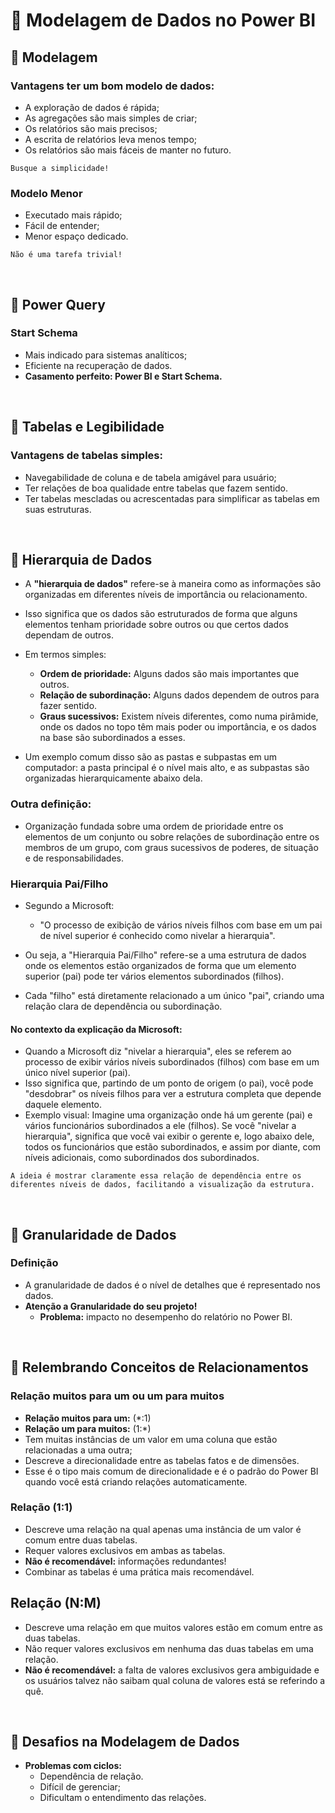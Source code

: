 # 📖 Modelagem de Dados no Power BI

## 📝 Modelagem

### Vantagens ter um bom modelo de dados:
- A exploração de dados é rápida;
- As agregações são mais simples de criar;
- Os relatórios são mais precisos;
- A escrita de relatórios leva menos tempo;
- Os relatórios são mais fáceis de manter no futuro.

``Busque a simplicidade!``


### Modelo Menor
- Executado mais rápido;
- Fácil de entender;
- Menor espaço dedicado.

``Não é uma tarefa trivial!``

<br>


## 📝 Power Query

### Start Schema

- Mais indicado para sistemas analíticos;
- Eficiente na recuperação de dados.
- **Casamento perfeito: Power BI e Start Schema.**

<br>


## 📝 Tabelas e Legibilidade

### Vantagens de tabelas simples:

- Navegabilidade de coluna e de tabela amigável para usuário;
- Ter relações de boa qualidade entre tabelas que fazem sentido.
- Ter tabelas mescladas ou acrescentadas para simplificar as tabelas em suas estruturas.

<br>


## 📝 Hierarquia de Dados

- A **"hierarquia de dados"** refere-se à maneira como as informações são organizadas em diferentes níveis de importância ou relacionamento. 
- Isso significa que os dados são estruturados de forma que alguns elementos tenham prioridade sobre outros ou que certos dados dependam de outros.
- Em termos simples:

	- **Ordem de prioridade:** Alguns dados são mais importantes que outros.
	- **Relação de subordinação:** Alguns dados dependem de outros para fazer sentido.
	- **Graus sucessivos:** Existem níveis diferentes, como numa pirâmide, onde os dados no topo têm mais poder ou importância, e os dados na base são subordinados a esses.

- Um exemplo comum disso são as pastas e subpastas em um computador: a pasta principal é o nível mais alto, e as subpastas são organizadas hierarquicamente abaixo dela.

### Outra definição:

- Organização fundada sobre uma ordem de prioridade entre os elementos de um conjunto ou sobre relações de subordinação entre os membros de um grupo, com graus sucessivos de poderes, de situação e de responsabilidades.


### Hierarquia Pai/Filho

- Segundo a Microsoft:
	- "O processo de exibição de vários níveis filhos com base em um pai de nível superior é conhecido como nivelar a hierarquia".

- Ou seja, a "Hierarquia Pai/Filho" refere-se a uma estrutura de dados onde os elementos estão organizados de forma que um elemento superior (pai) pode ter vários elementos subordinados (filhos). 
- Cada "filho" está diretamente relacionado a um único "pai", criando uma relação clara de dependência ou subordinação.

#### No contexto da explicação da Microsoft:

- Quando a Microsoft diz "nivelar a hierarquia", eles se referem ao processo de exibir vários níveis subordinados (filhos) com base em um único nível superior (pai). 
- Isso significa que, partindo de um ponto de origem (o pai), você pode "desdobrar" os níveis filhos para ver a estrutura completa que depende daquele elemento.
- Exemplo visual: Imagine uma organização onde há um gerente (pai) e vários funcionários subordinados a ele (filhos). Se você "nivelar a hierarquia", significa que você vai exibir o gerente e, logo abaixo dele, todos os funcionários que estão subordinados, e assim por diante, com níveis adicionais, como subordinados dos subordinados.

``A ideia é mostrar claramente essa relação de dependência entre os diferentes níveis de dados, facilitando a visualização da estrutura.``

<br>


## 📝 Granularidade de Dados

### Definição

- A granularidade de dados é o nível de detalhes que é representado nos dados.
- **Atenção a Granularidade do seu projeto!**
	- **Problema:** impacto no desempenho do relatório no Power BI.

<br>


## 📝 Relembrando Conceitos de Relacionamentos

### Relação muitos para um ou um para muitos

- **Relação muitos para um:** (*:1)
- **Relação um para muitos:** (1:*)
- Tem muitas instâncias de um valor em uma coluna que estão relacionadas a uma outra;
- Descreve a direcionalidade entre as tabelas fatos e de dimensões.
- Esse é o tipo mais comum de direcionalidade e é o padrão do Power BI quando você está criando relações automaticamente.


### Relação (1:1)

- Descreve uma relação na qual apenas uma instância de um valor é comum entre duas tabelas.
- Requer valores exclusivos em ambas as tabelas.
- **Não é recomendável:** informações redundantes!
- Combinar as tabelas é uma prática mais recomendável.


## Relação (N:M)

- Descreve uma relação em que muitos valores estão em comum entre as duas tabelas.
- Não requer valores exclusivos em nenhuma das duas tabelas em uma relação.
- **Não é recomendável:** a falta de valores exclusivos gera ambiguidade e os usuários talvez não saibam qual coluna de valores está se referindo a quê.

<br>


## 📝 Desafios na Modelagem de Dados

- **Problemas com ciclos:**
	- Dependência de relação.
	- Difícil de gerenciar;
	- Dificultam o entendimento das relações.